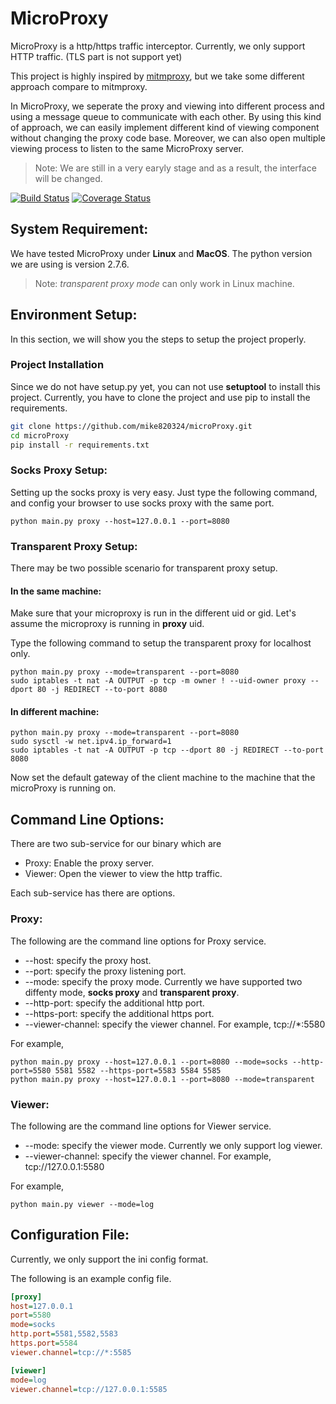 # MicroProxy

MicroProxy is a http/https traffic interceptor. 
Currently, we only support HTTP traffic. (TLS part is not support yet)

This project is highly inspired by [mitmproxy](https://github.com/mitmproxy/mitmproxy),
but we take some different approach compare to mitmproxy.

In MicroProxy, we seperate the proxy and viewing into different process and using a message queue to communicate with each other.
By using this kind of approach, we can easily implement different kind of viewing component without changing the proxy code base.
Moreover, we can also open multiple viewing process to listen to the same MicroProxy server.

> Note: We are still in a very earyly stage and as a result, the interface will be changed.

[![Build Status](https://travis-ci.org/mike820324/microProxy.svg?branch=master)](https://travis-ci.org/mike820324/microProxy)
[![Coverage Status](https://coveralls.io/repos/github/mike820324/microProxy/badge.svg?branch=master)](https://coveralls.io/github/mike820324/microProxy?branch=master) 

## System Requirement:
We have tested MicroProxy under **Linux** and **MacOS**.
The python version we are using is version 2.7.6.

> Note: *transparent proxy mode* can only work in Linux machine.

## Environment Setup:

In this section, we will show you the steps to setup the project properly.

### Project Installation

Since we do not have setup.py yet, you can not use **setuptool** to install this project.
Currently, you have to clone the project and use pip to install the requirements.

```bash
git clone https://github.com/mike820324/microProxy.git
cd microProxy
pip install -r requirements.txt
```

### Socks Proxy Setup:

Setting up the socks proxy is very easy.
Just type the following command, and config your browser to use socks proxy with the same port.

```shell
python main.py proxy --host=127.0.0.1 --port=8080
```

### Transparent Proxy Setup:

There may be two possible scenario for transparent proxy setup.

#### In the same machine:
Make sure that your microproxy is run in the different uid or gid.
Let's assume the microproxy is running in **proxy** uid.

Type the following command to setup the transparent proxy for localhost only.

```shell
python main.py proxy --mode=transparent --port=8080
sudo iptables -t nat -A OUTPUT -p tcp -m owner ! --uid-owner proxy --dport 80 -j REDIRECT --to-port 8080
```

#### In different machine:

```shell
python main.py proxy --mode=transparent --port=8080
sudo sysctl -w net.ipv4.ip_forward=1
sudo iptables -t nat -A OUTPUT -p tcp --dport 80 -j REDIRECT --to-port 8080
```

Now set the default gateway of the client machine to the machine that the microProxy is running on.


## Command Line Options:

There are two sub-service for our binary which are

- Proxy: Enable the proxy server.
- Viewer: Open the viewer to view the http traffic.

Each sub-service has there are options.

### Proxy:

The following are the command line options for Proxy service.

* --host: specify the proxy host.
* --port: specify the proxy listening port.
* --mode: specify the proxy mode. Currently we have supported two diffenty mode, **socks proxy** and **transparent proxy**.
* --http-port: specify the additional http port.
* --https-port: specify the additional https port.
* --viewer-channel: specify the viewer channel. For example, tcp://*:5580

For example,
```shell
python main.py proxy --host=127.0.0.1 --port=8080 --mode=socks --http-port=5580 5581 5582 --https-port=5583 5584 5585
python main.py proxy --host=127.0.0.1 --port=8080 --mode=transparent
```
### Viewer:

The following are the command line options for Viewer service.

* --mode: specify the viewer mode. Currently we only support log viewer.
* --viewer-channel: specify the viewer channel. For example, tcp://127.0.0.1:5580

For example,
```shell
python main.py viewer --mode=log 
```

## Configuration File:
Currently, we only support the ini config format. 

The following is an example config file.
```ini
[proxy]
host=127.0.0.1
port=5580
mode=socks
http.port=5581,5582,5583
https.port=5584
viewer.channel=tcp://*:5585

[viewer]
mode=log
viewer.channel=tcp://127.0.0.1:5585
```

